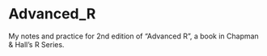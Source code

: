 # Advanced_R
My notes and practice for 2nd edition of “Advanced R”, a book in Chapman &amp; Hall’s R Series. 
